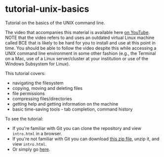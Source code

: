 tutorial-unix-basics
=====================

Tutorial on the basics of the UNIX command line.

The video that accompanies this material is available here [on YouTube](http://youtu.be/pAY6E0FdWUo). NOTE that the video refers to and uses an outdated virtual Linux machine called BCE that is likely to be hard for you to install and use at this point in time. You should be able to follow the video despite this while accessing a UNIX command line environment in some other fashion (e.g., the Terminal on a Mac, use of a Linux server/cluster at your institution or use of the Windows Subsystem for Linux).

This tutorial covers:

* navigating the filesystem
* copying, moving and deleting files
* file permissions
* compressing files/directories
* getting help and getting information on the machine
* basic time-saving tools - tab completion, command history

To see the tutorial:

 * If you're familiar with Git you can clone the repository and view `intro.html` in a browser.
 * If you're not familiar with Git you can download [this zip file](https://github.com/berkeley-scf/tutorial-unix-basics/archive/master.zip), unzip it, and view `intro.html`.
 * Or simply go [here](https://htmlpreview.github.io/?https://github.com/berkeley-scf/tutorial-unix-basics/blob/master/unix-basics.html).


